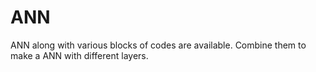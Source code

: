 # ANN
ANN along with various blocks of codes are available.
Combine them to make a ANN with different layers.
